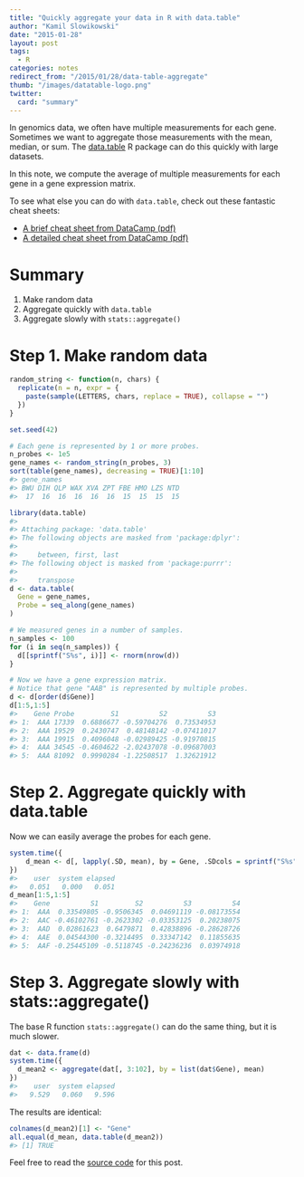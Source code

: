 ```yaml
---
title: "Quickly aggregate your data in R with data.table"
author: "Kamil Slowikowski"
date: "2015-01-28"
layout: post
tags:
  - R
categories: notes
redirect_from: "/2015/01/28/data-table-aggregate"
thumb: "/images/datatable-logo.png"
twitter:
  card: "summary"
---
```






In genomics data, we often have multiple measurements for each gene.
Sometimes we want to aggregate those measurements with the mean, median, or
sum. The [data.table] R package can do this quickly with large datasets.

In this note, we compute the average of multiple measurements for each gene in
a gene expression matrix.

<!--more-->

[data.table]: http://cran.r-project.org/web/packages/data.table/
[aggregate]: http://www.inside-r.org/r-doc/stats/aggregate

To see what else you can do with `data.table`, check out these
fantastic cheat sheets:

- [A brief cheat sheet from DataCamp (pdf)][brief]
- [A detailed cheat sheet from DataCamp (pdf)][detailed]

[brief]: https://s3.amazonaws.com/assets.datacamp.com/blog_assets/datatable_Cheat_Sheet_R.pdf
[detailed]: https://s3.amazonaws.com/assets.datacamp.com/img/blog/data+table+cheat+sheet.pdf

# Summary

1. Make random data
2. Aggregate quickly with `data.table`
3. Aggregate slowly with `stats::aggregate()`

# Step 1. Make random data



```r
random_string <- function(n, chars) {
  replicate(n = n, expr = {
    paste(sample(LETTERS, chars, replace = TRUE), collapse = "")
  })
}

set.seed(42)

# Each gene is represented by 1 or more probes.
n_probes <- 1e5
gene_names <- random_string(n_probes, 3)
sort(table(gene_names), decreasing = TRUE)[1:10]
#> gene_names
#> BWU DIH QLP WAX XVA ZPT FBE HMO LZS NTD 
#>  17  16  16  16  16  16  15  15  15  15

library(data.table)
#> 
#> Attaching package: 'data.table'
#> The following objects are masked from 'package:dplyr':
#> 
#>     between, first, last
#> The following object is masked from 'package:purrr':
#> 
#>     transpose
d <- data.table(
  Gene = gene_names,
  Probe = seq_along(gene_names)
)

# We measured genes in a number of samples.
n_samples <- 100
for (i in seq(n_samples)) {
  d[[sprintf("S%s", i)]] <- rnorm(nrow(d))
}

# Now we have a gene expression matrix.
# Notice that gene "AAB" is represented by multiple probes.
d <- d[order(d$Gene)]
d[1:5,1:5]
#>    Gene Probe         S1          S2          S3
#> 1:  AAA 17339  0.6886677 -0.59704276  0.73534953
#> 2:  AAA 19529  0.2430747  0.48148142 -0.07411017
#> 3:  AAA 19915  0.4096048 -0.02989425 -0.91970815
#> 4:  AAA 34545 -0.4604622 -2.02437078 -0.09687003
#> 5:  AAA 81092  0.9990284 -1.22508517  1.32621912
```


# Step 2. Aggregate quickly with data.table

Now we can easily average the probes for each gene.



```r
system.time({
    d_mean <- d[, lapply(.SD, mean), by = Gene, .SDcols = sprintf("S%s", 1:100)]
})
#>    user  system elapsed 
#>   0.051   0.000   0.051
d_mean[1:5,1:5]
#>    Gene          S1         S2          S3          S4
#> 1:  AAA  0.33549805 -0.9506345  0.04691119 -0.08173554
#> 2:  AAC -0.46102761 -0.2623302 -0.03353125  0.20238075
#> 3:  AAD  0.02861623  0.6479871  0.42838896 -0.28628726
#> 4:  AAE  0.04544300 -0.3214495  0.33347142  0.11855635
#> 5:  AAF -0.25445109 -0.5118745 -0.24236236  0.03974918
```


# Step 3. Aggregate slowly with stats::aggregate()

The base R function `stats::aggregate()` can do the same thing, but it is
much slower.
 


```r
dat <- data.frame(d)
system.time({
  d_mean2 <- aggregate(dat[, 3:102], by = list(dat$Gene), mean)
})
#>    user  system elapsed 
#>   9.529   0.060   9.596
```


The results are identical:



```r
colnames(d_mean2)[1] <- "Gene"
all.equal(d_mean, data.table(d_mean2))
#> [1] TRUE
```


Feel free to read the [source code] for this post.

[source code]: https://github.com/slowkow/slowkow.com/blob/master/_rmd/2015-01-28-data-table-aggregate.R

